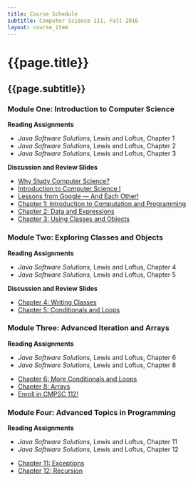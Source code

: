 ```yaml
---
title: Course Schedule
subtitle: Computer Science 111, Fall 2016
layout: course_item
---
```


# {{page.title}}
## {{page.subtitle}}

### Module One: Introduction to Computer Science

**Reading Assignments**

- <em>Java Software Solutions</em>, Lewis and Loftus, Chapter 1
- <em>Java Software Solutions</em>, Lewis and Loftus, Chapter 2
- <em>Java Software Solutions</em>, Lewis and Loftus, Chapter 3

**Discussion and Review Slides**

<ul>

<li> <a target="_blank" rel="noopener" href ="{{site.baseurl}}teaching/cs111F2016/provide/slides/cs111_whystudycomputerscience.html">Why Study Computer Science?</a></li>
<li> <a target="_blank" rel="noopener" href ="{{site.baseurl}}teaching/cs111F2016/provide/slides/cs111_introduction.html">Introduction to Computer Science I</a></li>
<li> <a target="_blank" rel="noopener" href ="{{site.baseurl}}teaching/cs111F2016/provide/slides/cs111_lessons_from_google.html">Lessons from Google &mdash; And Each Other!</a></li>
<li> <a target="_blank" rel="noopener" href ="{{site.baseurl}}teaching/cs111F2016/provide/slides/cs111_chapter1.html">Chapter 1: Introduction to Computation and Programming</a></li>
<li> <a target="_blank" rel="noopener" href ="{{site.baseurl}}teaching/cs111F2016/provide/slides/cs111_chapter2.html">Chapter 2: Data and Expressions</a></li>
<li> <a target="_blank" rel="noopener" href ="{{site.baseurl}}teaching/cs111F2016/provide/slides/cs111_chapter3.html">Chapter 3: Using Classes and Objects</a></li>

</ul>

### Module Two: Exploring Classes and Objects

**Reading Assignments**

- <em>Java Software Solutions</em>, Lewis and Loftus, Chapter 4
- <em>Java Software Solutions</em>, Lewis and Loftus, Chapter 5

**Discussion and Review Slides**

<ul>

<li> <a target="_blank" rel="noopener" href ="{{site.baseurl}}teaching/cs111F2016/provide/slides/cs111_chapter4.html">Chapter 4: Writing Classes</a></li>
<li> <a target="_blank" rel="noopener" href ="{{site.baseurl}}teaching/cs111F2016/provide/slides/cs111_chapter5.html">Chapter 5: Conditionals and Loops</a></li>

</ul>

### Module Three: Advanced Iteration and Arrays

**Reading Assignments**

- <em>Java Software Solutions</em>, Lewis and Loftus, Chapter 6
- <em>Java Software Solutions</em>, Lewis and Loftus, Chapter 8

<ul>

  <li> <a target="_blank" rel="noopener" href ="{{site.baseurl}}teaching/cs111F2016/provide/slides/cs111_chapter6.html">Chapter 6: More Conditionals and Loops</a></li>
  <li> <a target="_blank" rel="noopener" href ="{{site.baseurl}}teaching/cs111F2016/provide/slides/cs111_chapter8.html">Chapter 8: Arrays</a></li>
  <li> <a target="_blank" rel="noopener" href ="{{site.baseurl}}teaching/cs111F2016/provide/slides/cs111_advertise112.html">Enroll in CMPSC 112!</a></li>

</ul>

### Module Four: Advanced Topics in Programming

**Reading Assignments**

- <em>Java Software Solutions</em>, Lewis and Loftus, Chapter 11
- <em>Java Software Solutions</em>, Lewis and Loftus, Chapter 12

<ul>

  <li> <a target="_blank" rel="noopener" href ="{{site.baseurl}}teaching/cs111F2016/provide/slides/cs111_chapter11.html">Chapter 11: Exceptions</a></li>
  <li> <a target="_blank" rel="noopener" href ="{{site.baseurl}}teaching/cs111F2016/provide/slides/cs111_chapter12.html">Chapter 12: Recursion</a></li>

</ul>
